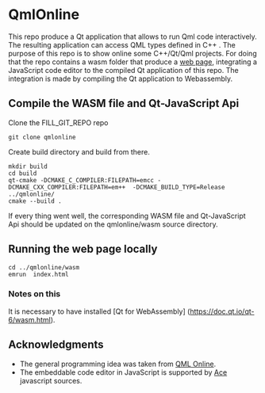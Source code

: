 # QmlOnline 

This repo produce a Qt application that allows to run Qml code interactively. The resulting application can access QML types defined in C++ . The purpose of this repo is to show online some  C++/Qt/Qml projects. For doing that the repo contains a wasm folder that produce a [web page](FILL_GIT_REPO), integrating a JavaScript code editor  to the compiled Qt application of this repo. The integration is made by compiling the Qt application to Webassembly. 


## Compile the WASM file and Qt-JavaScript Api

Clone the FILL_GIT_REPO repo
```
git clone qmlonline
```
Create build directory and build from there.
```
mkdir build 
cd build
qt-cmake -DCMAKE_C_COMPILER:FILEPATH=emcc -DCMAKE_CXX_COMPILER:FILEPATH=em++  -DCMAKE_BUILD_TYPE=Release ../qmlonline/
cmake --build .
```

If every thing went well, the corresponding WASM file and Qt-JavaScript Api should be updated on the qmlonline/wasm source directory. 

## Running the web page locally

```
cd ../qmlonline/wasm
emrun  index.html
```

### Notes on this

It is necessary to have installed [Qt for WebAssembly] (https://doc.qt.io/qt-6/wasm.html). 

## Acknowledgments

- The general programming idea  was taken from [QML Online](https://qmlonline.kde.org/).
- The embeddable code editor in JavaScript is supported by [Ace](https://ace.c9.io/) javascript sources.

